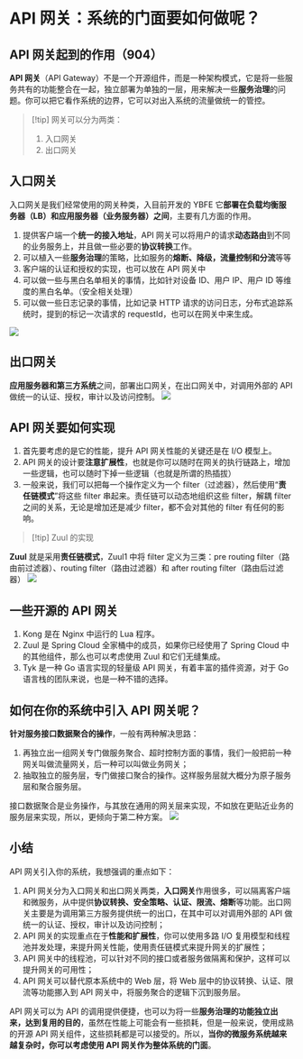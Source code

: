 # API 网关：系统的门面要如何做呢？

## API 网关起到的作用（904）

**API 网关**（API Gateway）不是一个开源组件，而是一种架构模式，它是将一些服务共有的功能整合在一起，独立部署为单独的一层，用来解决一些**服务治理**的问题。你可以把它看作系统的边界，它可以对出入系统的流量做统一的管控。

> [!tip] 网关可以分为两类：
>
> 1. 入口网关
> 2. 出口网关

## 入口网关

入口网关是我们经常使用的网关种类，入目前开发的 YBFE 它**部署在负载均衡服务器（LB）和应用服务器（业务服务器）之间**，主要有几方面的作用。

1. 提供客户端一个**统一的接入地址**，API 网关可以将用户的请求**动态路由**到不同的业务服务上，并且做一些必要的**协议转换**工作。
2. 可以植入一些**服务治理**的策略，比如服务的**熔断、降级，流量控制和分流**等等
3. 客户端的认证和授权的实现，也可以放在 API 网关中
4. 可以做一些与黑白名单相关的事情，比如针对设备 ID、用户 IP、用户 ID 等维度的黑白名单。（安全相关处理）
5. 可以做一些日志记录的事情，比如记录 HTTP 请求的访问日志，分布式追踪系统时，提到的标记一次请求的 requestId，也可以在网关中来生成。

![](27%20API网关：系统的门面要如何做呢？_image_1.png)

## 出口网关

**应用服务器和第三方系统**之间，部署出口网关，在出口网关中，对调用外部的 API 做统一的认证、授权，审计以及访问控制。
![](27%20API网关：系统的门面要如何做呢？_image_2.png)

## API 网关要如何实现

1. 首先要考虑的是它的性能，提升 API 网关性能的关键还是在 I/O 模型上。
2. API 网关的设计要**注意扩展性**，也就是你可以随时在网关的执行链路上，增加一些逻辑，也可以随时下掉一些逻辑（也就是所谓的热插拔）
3. 一般来说，我们可以把每一个操作定义为一个 filter（过滤器），然后使用“**责任链模式**”将这些 filter 串起来。责任链可以动态地组织这些 filter，解耦 filter 之间的关系，无论是增加还是减少 filter，都不会对其他的 filter 有任何的影响。

> [!tip] Zuul 的实现

**Zuul** 就是采用**责任链模式**，Zuul1 中将 filter 定义为三类：pre routing filter（路由前过滤器）、routing filter（路由过滤器）和 after routing filter（路由后过滤器）
![](27%20API网关：系统的门面要如何做呢？_image_3.png)

## 一些开源的 API 网关

1. Kong 是在 Nginx 中运行的 Lua 程序。
2. Zuul 是 Spring Cloud 全家桶中的成员，如果你已经使用了 Spring Cloud 中的其他组件，那么也可以考虑使用 Zuul 和它们无缝集成。
3. Tyk 是一种 Go 语言实现的轻量级 API 网关，有着丰富的插件资源，对于 Go 语言栈的团队来说，也是一种不错的选择。

## 如何在你的系统中引入 API 网关呢？

**针对服务接口数据聚合的操作**，一般有两种解决思路：

1. 再独立出一组网关专门做服务聚合、超时控制方面的事情，我们一般把前一种网关叫做流量网关，后一种可以叫做业务网关；
2. 抽取独立的服务层，专门做接口聚合的操作。这样服务层就大概分为原子服务层和聚合服务层。

接口数据聚合是业务操作，与其放在通用的网关层来实现，不如放在更贴近业务的服务层来实现，所以，更倾向于第二种方案。
![](27%20API网关：系统的门面要如何做呢？_image_4.png)

## 小结

API 网关引入你的系统，我想强调的重点如下：

1. API 网关分为入口网关和出口网关两类，**入口网关**作用很多，可以隔离客户端和微服务，从中提供**协议转换、安全策略、认证、限流、熔断**等功能。出口网关主要是为调用第三方服务提供统一的出口，在其中可以对调用外部的 API 做统一的认证、授权，审计以及访问控制；
2. API 网关的实现重点在于**性能和扩展性**，你可以使用多路 I/O 复用模型和线程池并发处理，来提升网关性能，使用责任链模式来提升网关的扩展性；
3. API 网关中的线程池，可以针对不同的接口或者服务做隔离和保护，这样可以提升网关的可用性；
4. API 网关可以替代原本系统中的 Web 层，将 Web 层中的协议转换、认证、限流等功能挪入到 API 网关中，将服务聚合的逻辑下沉到服务层。

API 网关可以为 API 的调用提供便捷，也可以为将一些**服务治理的功能独立出来，达到复用的目的**，虽然在性能上可能会有一些损耗，但是一般来说，使用成熟的开源 API 网关组件，这些损耗都是可以接受的。所以，**当你的微服务系统越来越复杂时，你可以考虑使用  API 网关作为整体系统的门面**。
